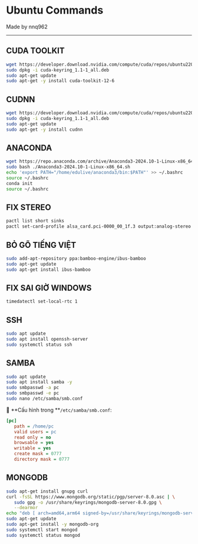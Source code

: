 # Ubuntu Commands

Made by nnq962

---

## CUDA TOOLKIT

```bash
wget https://developer.download.nvidia.com/compute/cuda/repos/ubuntu2204/x86_64/cuda-keyring_1.1-1_all.deb
sudo dpkg -i cuda-keyring_1.1-1_all.deb
sudo apt-get update
sudo apt-get -y install cuda-toolkit-12-6
```

## CUDNN

```bash
wget https://developer.download.nvidia.com/compute/cuda/repos/ubuntu2204/x86_64/cuda-keyring_1.1-1_all.deb
sudo dpkg -i cuda-keyring_1.1-1_all.deb
sudo apt-get update
sudo apt-get -y install cudnn
```

## ANACONDA

```bash
wget https://repo.anaconda.com/archive/Anaconda3-2024.10-1-Linux-x86_64.sh
sudo bash ./Anaconda3-2024.10-1-Linux-x86_64.sh
echo 'export PATH="/home/edulive/anaconda3/bin:$PATH"' >> ~/.bashrc
source ~/.bashrc
conda init
source ~/.bashrc
```

## FIX STEREO

```bash
pactl list short sinks
pactl set-card-profile alsa_card.pci-0000_00_1f.3 output:analog-stereo
```

## BỎ GÕ TIẾNG VIỆT

```bash
sudo add-apt-repository ppa:bamboo-engine/ibus-bamboo
sudo apt-get update
sudo apt-get install ibus-bamboo
```

## FIX SAI GIỜ WINDOWS

```bash
timedatectl set-local-rtc 1
```

## SSH

```bash
sudo apt update
sudo apt install openssh-server
sudo systemctl status ssh
```

## SAMBA

```bash
sudo apt update
sudo apt install samba -y
sudo smbpasswd -a pc
sudo smbpasswd -e pc
sudo nano /etc/samba/smb.conf
```

📌 **Cấu hình trong **`/etc/samba/smb.conf`:

```ini
[pc]
   path = /home/pc
   valid users = pc
   read only = no
   browsable = yes
   writable = yes
   create mask = 0777
   directory mask = 0777
```

## MONGODB

```bash
sudo apt-get install gnupg curl
curl -fsSL https://www.mongodb.org/static/pgp/server-8.0.asc | \
   sudo gpg -o /usr/share/keyrings/mongodb-server-8.0.gpg \
   --dearmor
echo "deb [ arch=amd64,arm64 signed-by=/usr/share/keyrings/mongodb-server-8.0.gpg ] https://repo.mongodb.org/apt/ubuntu jammy/mongodb-org/8.0 multiverse" | sudo tee /etc/apt/sources.list.d/mongodb-org-8.0.list
sudo apt-get update
sudo apt-get install -y mongodb-org
sudo systemctl start mongod
sudo systemctl status mongod
```

